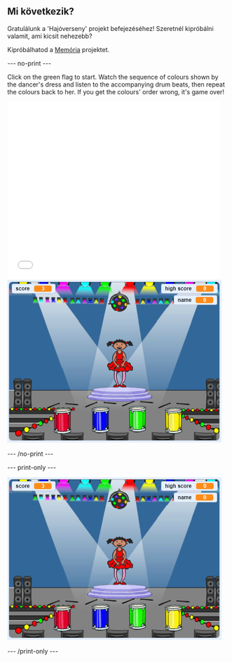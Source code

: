 ## Mi következik?

Gratulálunk a 'Hajóverseny' projekt befejezéséhez! Szeretnél kipróbálni valamit, ami kicsit nehezebb?

Kipróbálhatod a [Memória](https://projects.raspberrypi.org/en/projects/memory?utm_source=pathway&utm_medium=whatnext&utm_campaign=projects) projektet.

\--- no-print \---

Click on the green flag to start. Watch the sequence of colours shown by the dancer's dress and listen to the accompanying drum beats, then repeat the colours back to her. If you get the colours' order wrong, it's game over!

<div class="scratch-preview">
  <iframe allowtransparency="true" width="485" height="402" src="//scratch.mit.edu/projects/embed/284452634/?autostart=false" frameborder="0" allowfullscreen scrolling="no" mark="crwd-mark"></iframe> <img src="images/memory-screenshot.png" />
</div>

\--- /no-print \---

\--- print-only \---

![screenshot of finished game](images/memory-screenshot.png)

\--- /print-only \---